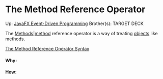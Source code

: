 # The Method Reference Operator

Up: [JavaFX Event-Driven Programming](javafx_event-driven_programming)
Brother(s):
TARGET DECK


The [Methods|method](methods|method) reference operator is a way of treating [objects](objects) like methods.

[The Method Reference Operator Syntax](the_method_reference_operator_syntax)
































#### Why:
#### How:









